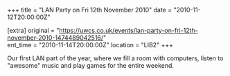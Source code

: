 +++
title = "LAN Party on Fri 12th November 2010"
date = "2010-11-12T20:00:00Z"

[extra]
original = "https://uwcs.co.uk/events/lan-party-on-fri-12th-november-2010-1474489042516/"    
ent_time = "2010-11-14T20:00:00Z"
location = "LIB2"
+++

Our first LAN part of the year, where we fill a room with computers, listen to "awesome" music and play games for the entire weekend.

